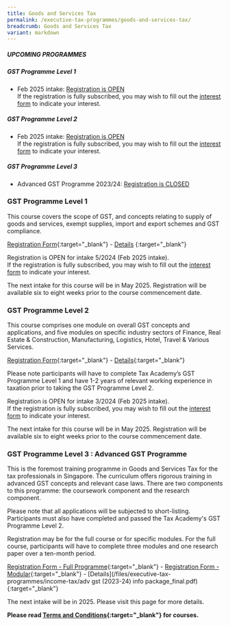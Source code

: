 ```yaml
---
title: Goods and Services Tax
permalink: /executive-tax-programmes/goods-and-services-tax/
breadcrumb: Goods and Services Tax
variant: markdown
---
```

##### **UPCOMING PROGRAMMES**
##### **GST Programme Level 1**
* Feb 2025 intake: [Registration is OPEN](/executive-tax-programmes/goods-and-services-tax/#etp1gst-ta-id)<br>If the registration is fully subscribed, you may wish to fill out the [interest form](https://go.gov.sg/waitlist-level1gst) to indicate your interest.

##### **GST Programme Level 2**
* Feb 2025 intake: [Registration is OPEN](/executive-tax-programmes/goods-and-services-tax/#etp2gst-ta-id)<br>If the registration is fully subscribed, you may wish to fill out the [interest form](https://go.gov.sg/waitlist-level2gst) to indicate your interest.

##### **GST Programme Level 3**
* Advanced GST Programme 2023/24: [Registration is CLOSED](/executive-tax-programmes/goods-and-services-tax/#etp3gst-ta-id)

<a id="etp1gst-ta-id"></a>
### **GST Programme Level 1**

This course covers the scope of GST, and concepts relating to supply of goods and services, exempt supplies, import and export schemes and GST compliance.

[Registration Form](https://go.gov.sg/gst-programme-level1-intake5-2024){:target="_blank"} - [Details](/files/Course_Programme_GST_L1_2_2024_v1.pdf)
{:target="_blank"}

Registration is OPEN for intake 5/2024 (Feb 2025 intake).<br>If the registration is fully subscribed, you may wish to fill out the [interest form](https://go.gov.sg/waitlist-level1gst) to indicate your interest.

The next intake for this course will be in May 2025. Registration will be available six to eight weeks prior to the course commencement date.

<a id="etp2gst-ta-id"></a>
### **GST Programme Level 2**

This course comprises one module on overall GST concepts and applications, and five modules on specific industry sectors of Finance, Real Estate &amp; Construction, Manufacturing, Logistics, Hotel, Travel &amp; Various Services.

[Registration Form](https://go.gov.sg/gstprogrammeintake2-2024){:target="_blank"} - [Details](/files/GST_L2_2_2024_v1.pdf){:target="_blank"}

Please note participants will have to complete Tax Academy’s GST Programme Level 1 and have 1-2 years of relevant working experience in taxation prior to taking the GST Programme Level 2.

Registration is OPEN for intake 3/2024 (Feb 2025 intake). <br>If the registration is fully subscribed, you may wish to fill out the [interest form](https://go.gov.sg/waitlist-level2gst) to indicate your interest.

The next intake for this course will be in May 2025. Registration will be available six to eight weeks prior to the course commencement date.


<a id="etp3gst-ta-id"></a>
### **GST Programme Level 3 : Advanced GST Programme**

This is the foremost training programme in Goods and Services Tax for the tax professionals in Singapore. The curriculum offers rigorous training in advanced GST concepts and relevant case laws. There are two components to this programme: the coursework component and the research component.

Please note that all applications will be subjected to short-listing. Participants must also have completed and passed the Tax Academy's GST Programme Level 2.

Registration may be for the full course or for specific modules. For the full course, participants will have to complete three modules and one research paper over a ten-month period.

[Registration Form - Full Programme](https://form.gov.sg/64705e8f2306170012a4a722){:target="_blank"} - [Registration Form - Modular](https://form.gov.sg/64705a9f251701001295f82b){:target="_blank"} - [Details](/files/executive-tax-programmes/income-tax/adv gst (2023-24) info package_final.pdf){:target="_blank"}

The next intake will be in 2025. Please visit this page for more details.


**Please read [Terms and Conditions](https://production-iras-tax-academy.netlify.com/executive-tax-programmes/terms-and-conditions/){:target="_blank"} for courses.**